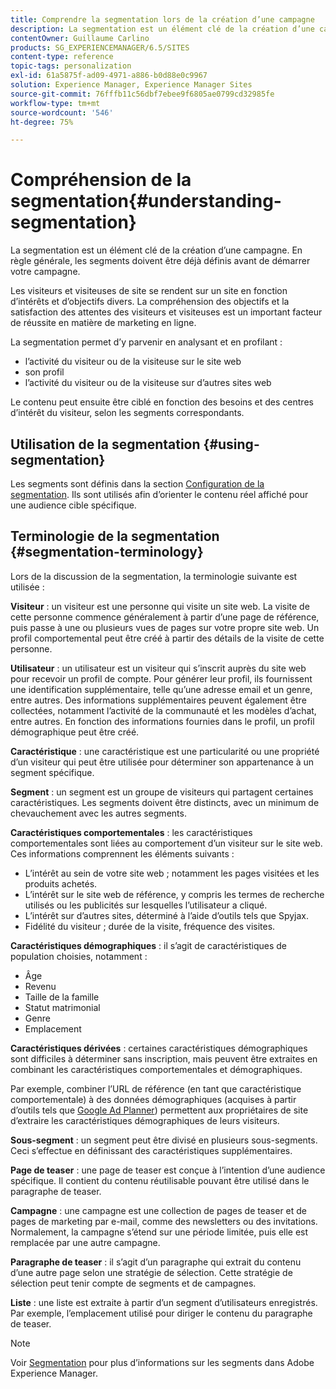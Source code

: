```yaml
---
title: Comprendre la segmentation lors de la création d’une campagne
description: La segmentation est un élément clé de la création d’une campagne.
contentOwner: Guillaume Carlino
products: SG_EXPERIENCEMANAGER/6.5/SITES
content-type: reference
topic-tags: personalization
exl-id: 61a5875f-ad09-4971-a886-b0d88e0c9967
solution: Experience Manager, Experience Manager Sites
source-git-commit: 76fffb11c56dbf7ebee9f6805ae0799cd32985fe
workflow-type: tm+mt
source-wordcount: '546'
ht-degree: 75%

---
```


# Compréhension de la segmentation{#understanding-segmentation}

La segmentation est un élément clé de la création d’une campagne. En règle générale, les segments doivent être déjà définis avant de démarrer votre campagne.

Les visiteurs et visiteuses de site se rendent sur un site en fonction d’intérêts et d’objectifs divers. La compréhension des objectifs et la satisfaction des attentes des visiteurs et visiteuses est un important facteur de réussite en matière de marketing en ligne.

La segmentation permet d’y parvenir en analysant et en profilant :

* l’activité du visiteur ou de la visiteuse sur le site web
* son profil
* l’activité du visiteur ou de la visiteuse sur d’autres sites web

Le contenu peut ensuite être ciblé en fonction des besoins et des centres d’intérêt du visiteur, selon les segments correspondants.

## Utilisation de la segmentation {#using-segmentation}

Les segments sont définis dans la section [Configuration de la segmentation](/help/sites-administering/campaign-segmentation.md). Ils sont utilisés afin d’orienter le contenu réel affiché pour une audience cible spécifique.

## Terminologie de la segmentation {#segmentation-terminology}

Lors de la discussion de la segmentation, la terminologie suivante est utilisée :

**Visiteur** : un visiteur est une personne qui visite un site web. La visite de cette personne commence généralement à partir d’une page de référence, puis passe à une ou plusieurs vues de pages sur votre propre site web. Un profil comportemental peut être créé à partir des détails de la visite de cette personne.

**Utilisateur** : un utilisateur est un visiteur qui s’inscrit auprès du site web pour recevoir un profil de compte. Pour générer leur profil, ils fournissent une identification supplémentaire, telle qu’une adresse email et un genre, entre autres. Des informations supplémentaires peuvent également être collectées, notamment l’activité de la communauté et les modèles d’achat, entre autres. En fonction des informations fournies dans le profil, un profil démographique peut être créé.

**Caractéristique** : une caractéristique est une particularité ou une propriété d’un visiteur qui peut être utilisée pour déterminer son appartenance à un segment spécifique.

**Segment** : un segment est un groupe de visiteurs qui partagent certaines caractéristiques. Les segments doivent être distincts, avec un minimum de chevauchement avec les autres segments.

**Caractéristiques comportementales** : les caractéristiques comportementales sont liées au comportement d’un visiteur sur le site web. Ces informations comprennent les éléments suivants :

* L’intérêt au sein de votre site web ; notamment les pages visitées et les produits achetés.
* L’intérêt sur le site web de référence, y compris les termes de recherche utilisés ou les publicités sur lesquelles l’utilisateur a cliqué.
* L’intérêt sur d’autres sites, déterminé à l’aide d’outils tels que Spyjax.
* Fidélité du visiteur ; durée de la visite, fréquence des visites.

**Caractéristiques démographiques** : il s’agit de caractéristiques de population choisies, notamment :

* Âge
* Revenu
* Taille de la famille
* Statut matrimonial
* Genre
* Emplacement

**Caractéristiques dérivées** : certaines caractéristiques démographiques sont difficiles à déterminer sans inscription, mais peuvent être extraites en combinant les caractéristiques comportementales et démographiques.

Par exemple, combiner l’URL de référence (en tant que caractéristique comportementale) à des données démographiques (acquises à partir d’outils tels que [Google Ad Planner](https://www.google.com/adplanner/)) permettent aux propriétaires de site d’extraire les caractéristiques démographiques de leurs visiteurs.

**Sous-segment** : un segment peut être divisé en plusieurs sous-segments. Ceci s’effectue en définissant des caractéristiques supplémentaires.

**Page de teaser** : une page de teaser est conçue à l’intention d’une audience spécifique. Il contient du contenu réutilisable pouvant être utilisé dans le paragraphe de teaser.

**Campagne** : une campagne est une collection de pages de teaser et de pages de marketing par e-mail, comme des newsletters ou des invitations. Normalement, la campagne s’étend sur une période limitée, puis elle est remplacée par une autre campagne.

**Paragraphe de teaser** : il s’agit d’un paragraphe qui extrait du contenu d’une autre page selon une stratégie de sélection. Cette stratégie de sélection peut tenir compte de segments et de campagnes.

**Liste** : une liste est extraite à partir d’un segment d’utilisateurs enregistrés. Par exemple, l’emplacement utilisé pour diriger le contenu du paragraphe de teaser.

>[!NOTE]
>
>Voir [Segmentation](/help/sites-administering/campaign-segmentation.md) pour plus d’informations sur les segments dans Adobe Experience Manager.
